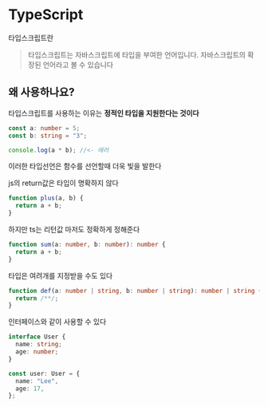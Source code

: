 # TypeScript

타입스크립트란

> 타입스크립트는 자바스크립트에 타입을 부여한 언어입니다.
> 자바스크립트의 확장된 언어라고 볼 수 있습니다

## 왜 사용하나요?

타입스크립트를 사용하는 이유는 **정적인 타입을 지원한다는 것이다**

```ts
const a: number = 5;
const b: string = "3";

console.log(a * b); //<- 에러
```

이러한 타입선언은 함수를 선언할때 더욱 빛을 발한다

js의 return값은 타입이 명확하지 않다

```jsx
function plus(a, b) {
  return a + b;
}
```

하지만 ts는 리턴값 마저도 정확하게 정해준다

```ts
function sum(a: number, b: number): number {
  return a + b;
}
```

타입은 여려개를 지정받을 수도 있다

```ts
function def(a: number | string, b: number | string): number | string {
  return /**/;
}
```

인터페이스와 같이 사용할 수 있다

```ts
interface User {
  name: string;
  age: number;
}

const user: User = {
  name: "Lee",
  age: 17,
};
```
